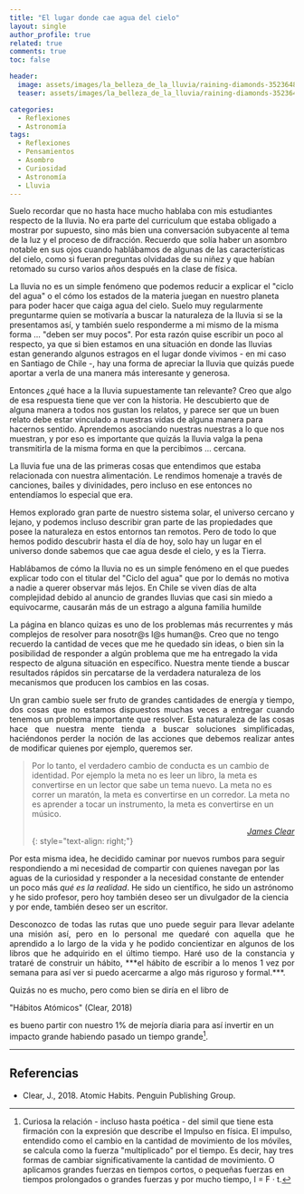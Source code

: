 ```yaml
---
title: "El lugar donde cae agua del cielo"
layout: single
author_profile: true
related: true
comments: true
toc: false

header:
  image: assets/images/la_belleza_de_la_lluvia/raining-diamonds-352364871.png
  teaser: assets/images/la_belleza_de_la_lluvia/raining-diamonds-352364871.png

categories:
  - Reflexiones
  - Astronomía
tags:
  - Reflexiones
  - Pensamientos
  - Asombro
  - Curiosidad
  - Astronomía
  - Lluvia
---
```

<p align="justify" markdown="1">

Suelo recordar que no hasta hace mucho hablaba con mis estudiantes respecto de la lluvia. No era parte del curriculum que estaba obligado a mostrar por supuesto, sino más bien una conversación subyacente al tema de la luz y el proceso de difracción. Recuerdo que solía haber un asombro notable en sus ojos cuando hablábamos de algunas de las características del cielo, como si fueran preguntas olvidadas de su niñez y que habían retomado su curso varios años después en la clase de física.

La lluvia no es un simple fenómeno que podemos reducir a explicar el "ciclo del agua" o el cómo los estados de la materia juegan en nuestro planeta para poder hacer que caiga agua del cielo. Suelo muy regularmente preguntarme quien se motivaría a buscar la naturaleza de la lluvia si se la presentamos así, y también suelo responderme a mi mismo de la misma forma ... "deben ser muy pocos". Por esta razón quise escribir un poco al respecto, ya que si bien estamos en una situación en donde las lluvias estan generando algunos estragos en el lugar donde vivimos - en mi caso en Santiago de Chile -, hay una forma de apreciar la lluvia que quizás puede aportar a verla de una manera más interesante y generosa.

Entonces ¿qué hace a la lluvia supuestamente tan relevante? Creo que algo de esa respuesta tiene que ver con la historia. He descubierto que de alguna manera a todos nos gustan los relatos, y parece ser que un buen relato debe estar vinculado a nuestras vidas de alguna manera para hacernos sentido. Aprendemos asociando nuestras nuestras a lo que nos muestran, y por eso es importante que quizás la lluvia valga la pena transmitirla de la misma forma en que la percibimos ... cercana.

La lluvia fue una de las primeras cosas que entendimos que estaba relacionada con nuestra alimentación. Le rendimos homenaje a través de canciones, bailes y divinidades, pero incluso en ese entonces no entendíamos lo especial que era.

Hemos explorado gran parte de nuestro sistema solar, el universo cercano y lejano, y podemos incluso describir gran parte de las propiedades que posee la naturaleza en estos entornos tan remotos. Pero de todo lo que hemos podido descubrir hasta el día de hoy, solo hay un lugar en el universo donde sabemos que cae agua desde el cielo, y es la Tierra. 





Hablábamos de cómo la lluvia no es un simple fenómeno en el que puedes explicar todo con el titular del "Ciclo del agua"  que por lo demás no motiva a nadie a querer observar más lejos. En Chile se viven días de alta complejidad debido al anuncio de grandes lluvias que casi sin miedo a equivocarme, causarán más de un estrago a alguna familia humilde 

La página en blanco quizas es uno de los problemas más recurrentes y más complejos de resolver para nosotr@s l@s human@s. Creo que no tengo recuerdo la cantidad de veces que me he quedado sin ideas, o bien sin la posibilidad de responder a algún problema que me ha entregado la vida respecto de alguna situación en específico. Nuestra mente tiende a buscar resultados rápidos sin percatarse de la verdadera naturaleza de los mecanismos que producen los cambios en las cosas.
</p>

<p align="justify" markdown="1">
Un gran cambio suele ser fruto de grandes cantidades de energía y tiempo, dos cosas que no estamos dispuestos muchas veces a entregar cuando tenemos un problema importante que resolver. Esta naturaleza de las cosas hace que nuestra mente tienda a buscar soluciones simplificadas, haciéndonos perder la noción de las acciones que debemos realizar antes de modificar quienes por ejemplo, queremos ser.
</p>

> Por lo tanto, el verdadero cambio de conducta es un cambio de identidad. Por ejemplo la meta no es leer un libro, la meta es convertirse en un lector que sabe un tema nuevo. La meta no es correr un maratón, la meta es convertirse en un corredor. La meta no es aprender a tocar un instrumento, la meta es convertirse en un músico.
>
> <cite style="text-align: right; display: block;"><a href="https://blackci.rocks/2021/08/habitos-atomicos-de-james-clear/" target="_blank">James Clear</a></cite>
{: style="text-align: right;"}

<p align="justify" markdown="1">

Por esta misma idea, he decidido caminar por nuevos rumbos para seguir respondiendo a mi necesidad de compartir con quienes navegan por las aguas de la curiosidad y responder a la necesidad constante de entender un poco más *qué es la realidad*. He sido un científico, he sido un astrónomo y he sido profesor, pero hoy también deseo ser un divulgador de la ciencia y por ende, también deseo ser un escritor.
</p>

<p align="justify" markdown="1">
Desconozco de todas las rutas que uno puede seguir para llevar adelante una misión así, pero en lo personal me quedaré con aquella que he aprendido a lo largo de la vida y he podido concientizar en algunos de los libros que he adquirido en el último tiempo. Haré uso de la constancia y trataré de construir un hábito, ***el hábito de escribir a lo menos 1 vez por semana para así ver si puedo acercarme a algo más riguroso y formal.***.
</p>

<p align="justify" markdown="1">
Quizás no es mucho, pero como bien se diría en el libro de


"Hábitos Atómicos" (Clear, 2018)

 es bueno partir con nuestro 1% de mejoría diaria para así invertir en un impacto grande habiendo pasado un tiempo grande[^1].
</p>

[^1]: Curiosa la relación - incluso hasta poética - del simil que tiene esta firmación con la expresión que describe el Impulso en física. El impulso, entendido como el cambio en la cantidad de movimiento de los móviles, se calcula como la fuerza "multiplicado" por el tiempo. Es decir, hay tres formas de cambiar significativamente la cantidad de movimiento. O aplicamos grandes fuerzas en tiempos cortos, o pequeñas fuerzas en tiempos prolongados o grandes fuerzas y por mucho tiempo,  I = F · t.

---

## Referencias

- Clear, J., 2018. Atomic Habits. Penguin Publishing Group.



